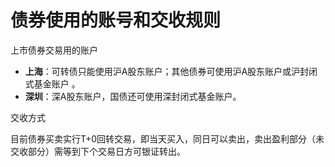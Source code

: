 # 债券使用的账号和交收规则

上市债券交易用的账户

- **上海**：可转债只能使用沪A股东账户；其他债券可使用沪A股东账户或沪封闭式基金账户 。
- **深圳**：深A股东账户，国债还可使用深封闭式基金账户。

交收方式

目前债券买卖实行T+0回转交易，即当天买入，同日可以卖出，卖出盈利部分（未交收部分）需等到下个交易日方可银证转出。
